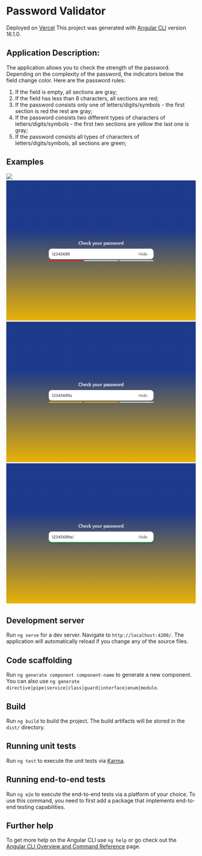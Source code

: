 # Password Validator
Deployed on [Vercel](https://password-validator-h0wter.vercel.app/)
This project was generated with [Angular CLI](https://github.com/angular/angular-cli) version 16.1.0.

## Application Description:
The application allows you to check the strength of the password. Depending on the complexity of the password, the indicators below the field change color. Here are the password rules:
1. If the field is empty, all sections are gray;
2. If the field has less than 8 characters, all sections are red;
3. If the password consists only one of letters/digits/symbols - the first section is red the rest are gray;
4. If the password consists two different types of characters of letters/digits/symbols - the first two sections are yellow the last one is gray;
5. If the password consists all types of characters of letters/digits/symbols, all sections are green;

## Examples

<img src="./src/assets/empty-field..png">
<img src="./src/assets/one-type.png">
<img src="./src/assets/two-types.png">
<img src="./src/assets/three-types.png">

## Development server

Run `ng serve` for a dev server. Navigate to `http://localhost:4200/`. The application will automatically reload if you change any of the source files.

## Code scaffolding

Run `ng generate component component-name` to generate a new component. You can also use `ng generate directive|pipe|service|class|guard|interface|enum|module`.

## Build

Run `ng build` to build the project. The build artifacts will be stored in the `dist/` directory.

## Running unit tests

Run `ng test` to execute the unit tests via [Karma](https://karma-runner.github.io).

## Running end-to-end tests

Run `ng e2e` to execute the end-to-end tests via a platform of your choice. To use this command, you need to first add a package that implements end-to-end testing capabilities.

## Further help

To get more help on the Angular CLI use `ng help` or go check out the [Angular CLI Overview and Command Reference](https://angular.io/cli) page.
